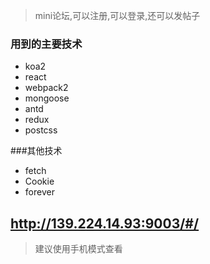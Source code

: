 > mini论坛,可以注册,可以登录,还可以发帖子


### 用到的主要技术

- koa2
- react
- webpack2
- mongoose
- antd
- redux
- postcss


###其他技术
- fetch
- Cookie
- forever

## http://139.224.14.93:9003/#/
>建议使用手机模式查看
